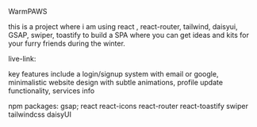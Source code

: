 WarmPAWS

this is a project where i am using react , react-router, tailwind, daisyui, GSAP, swiper, toastify to build a SPA where you can get ideas and kits for your furry friends during the winter.

live-link: 

key features include a login/signup system with email or google, minimalistic website design with subtle animations, profile update functionality, services info

npm packages: gsap;
react
react-icons
react-router
react-toastify
swiper
tailwindcss
daisyUI